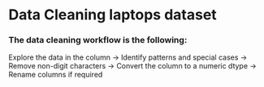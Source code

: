 # Data Cleaning laptops dataset

### The data cleaning workflow is the following:<br/>
Explore the data in the column -> Identify patterns and special cases -> Remove non-digit characters -> Convert the column to a numeric dtype -> Rename columns if required
